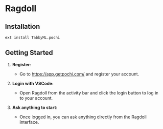 # Ragdoll

## Installation

```bash
ext install TabbyML.pochi
```

## Getting Started

1. **Register**:
   - Go to https://app.getpochi.com/ and register your account.

2. **Login with VSCode**:
   - Open Ragdoll from the activity bar and click the login button to log in to your account.

3. **Ask anything to start**:
   - Once logged in, you can ask anything directly from the Ragdoll interface.
